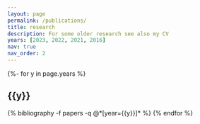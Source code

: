 ```yaml
---
layout: page
permalink: /publications/
title: research
description: For some older research see also my CV
years: [2023, 2022, 2021, 2016]
nav: true
nav_order: 2
---
```

<!-- _pages/publications.md -->
<div class="publications">

{%- for y in page.years %}
  <h2 class="year">{{y}}</h2>
  {% bibliography -f papers -q @*[year={{y}}]* %}
{% endfor %}

</div>
